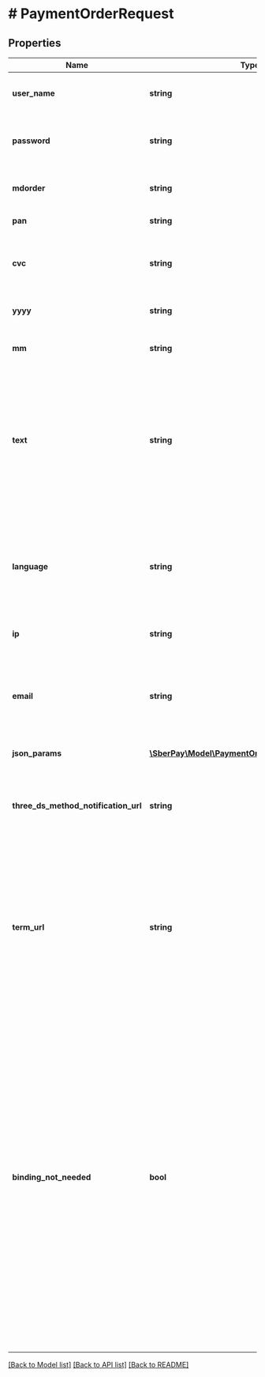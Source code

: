 # # PaymentOrderRequest

## Properties

Name | Type | Description | Notes
------------ | ------------- | ------------- | -------------
**user_name** | **string** | Логин Клиента, полученный при подключении к ПШ |
**password** | **string** | Пароль Клиента, полученный при подключении к ПШ |
**mdorder** | **string** | Уникальный номер заказа в Платёжном шлюзе |
**pan** | **string** | Номер Карты Плательщика |
**cvc** | **string** | Проверочный код Карты Плательщика (обычно с обратной стороны Карты) | [optional]
**yyyy** | **string** | Год окончания срока действия Карты |
**mm** | **string** | Месяц окончания срока действия Карты |
**text** | **string** | Текст, изображенный на Карте Плательщика в ISO 8859-1. Допустимы Имя, Фамилия, инициалы или любые комбинации специальных символов ASCII, кроме кириллицы | [optional]
**language** | **string** | Язык в кодировке ISO 639-1 (ru, en). Если не указан, будет использовано значение по умолчанию, указанное в настройках Клиента | [optional]
**ip** | **string** | IP-адрес Плательщика | [optional]
**email** | **string** | Адрес электронной почты Плательщика. В случае использования фискализации обязателен, при отсутствии phone. | [optional]
**json_params** | [**\SberPay\Model\PaymentOrderRequestJsonParams**](PaymentOrderRequestJsonParams.md) |  | [optional]
**three_ds_method_notification_url** | **string** | URL адрес Клиента для получения уведомления о завершении вызова 3DS Method (3DS Method Notification URL) | [optional]
**term_url** | **string** | URL адрес Клиента для возврата после проведения 3-D Secure аутентификации Плательщика. Обязателен, если используется платёжная страница на стороне Клиента и 3DS Server Банка | [optional]
**binding_not_needed** | **bool** | Признак отказа от создания Связки Плательщиком.   * &#x60;true&#x60; &#x3D; истина, создание Связки после платежа не происходит, а идентификатор Плательщика (clientId), переданный при регистрации заказа, после совершения платежа будет удалён или не будет сгенерирован автоматически;   * &#x60;false&#x60; &#x3D; ложь (по умолчанию), после успешного проведения платежа и выполнения ряда дополнительных условий - происходит создание Связки. | [optional]

[[Back to Model list]](../../README.md#models) [[Back to API list]](../../README.md#endpoints) [[Back to README]](../../README.md)

